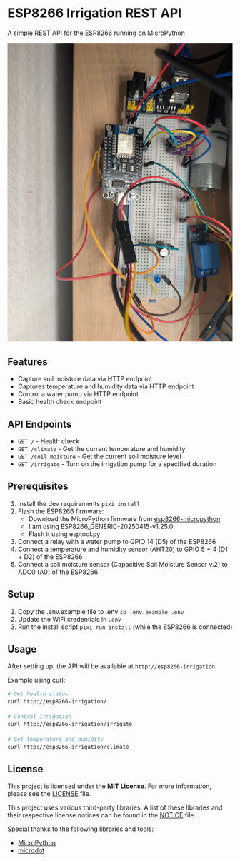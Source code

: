 # ESP8266 Irrigation REST API

A simple REST API for the ESP8266 running on MicroPython

![example image](image.jpg "Sensors, Pump and ESP8266")

## Features

- Capture soil moisture data via HTTP endpoint
- Captures temperature and humidity data via HTTP endpoint
- Control a water pump via HTTP endpoint
- Basic health check endpoint

## API Endpoints

- `GET /` - Health check
- `GET /climate` - Get the current temperature and humidity
- `GET /soil_moisture` - Get the current soil moisture level
- `GET /irrigate` - Turn on the irrigation pump for a specified duration

## Prerequisites

1. Install the dev requirements `pixi install`
2. Flash the ESP8266 firmware:
   - Download the MicroPython firmware from [esp8266-micropython](hhttps://micropython.org/download/ESP8266_GENERIC/)
   - I am using ESP8266_GENERIC-20250415-v1.25.0
   - Flash it using esptool.py
3. Connect a relay with a water pump to GPIO 14 (D5) of the ESP8266
4. Connect a temperature and humidity sensor (AHT20) to GPIO 5 + 4 (D1 + D2) of the ESP8266
5. Connect a soil moisture sensor (Capacitive Soil Moisture Sensor v.2) to ADC0 (A0) of the ESP8266

## Setup
1. Copy the .env.example file to .env `cp .env.example .env`
2. Update the WiFi credentials in `.env`
3. Run the install script `pixi run install` (while the ESP8266 is connected)

## Usage

After setting up, the API will be available at `http://esp8266-irrigation`

Example using curl:
```bash
# Get health status
curl http://esp8266-irrigation/

# Control irrigation
curl http://esp8266-irrigation/irrigate

# Get temperature and humidity
curl http://esp8266-irrigation/climate
```

## License

This project is licensed under the **MIT License**. For more information, please see the [LICENSE](LICENSE) file.

This project uses various third-party libraries. A list of these libraries and their respective license notices can be found in the [NOTICE](NOTICE) file.

Special thanks to the following libraries and tools:
- [MicroPython](https://micropython.org/)
- [microdot](https://github.com/miguelgrinberg/microdot)
